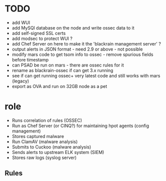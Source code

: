# TODO
- add WUI 
- add MySQl database on the node and write ossec data to it
- add self-signed SSL certs 
- add modsec to protect WUI ?
- add Chef Server on here to make it the 'blackrain management server' ?
- output alerts in JSON format - need 2.9 or above - not possible
- modify mars code to get tsom info to ossec - remove spurious fields before timestamp
- can PSAD be run on mars - there are ossec rules for it
- rename as blackrain-ossec if can get 3.x running
- see if can get running ossec+ very latest code and still works with mars (legacy)
- export as OVA and run on 32GB node as a pet


# role
- Runs correlation of rules (OSSEC)
- Run as Chef Server (or CINQ?) for maintaining hpot agents (config management)
- Stores captured malware 
- Run ClamAV (malware analysis)
- Submits to Cuckoo (malware analysis)
- Sends alerts to upstream ELK system (SIEM)
- Stores raw logs (syslog server)

## Rules

